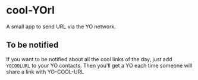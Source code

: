 cool-YOrl
=========

A small app to send URL via the YO network.

## To be notified
If you want to be notified about all the cool links of the day, just add `YOCOOLURL` to your YO contacts.
Then you'll get a YO each time someone will share a link with YO-COOL-URL
